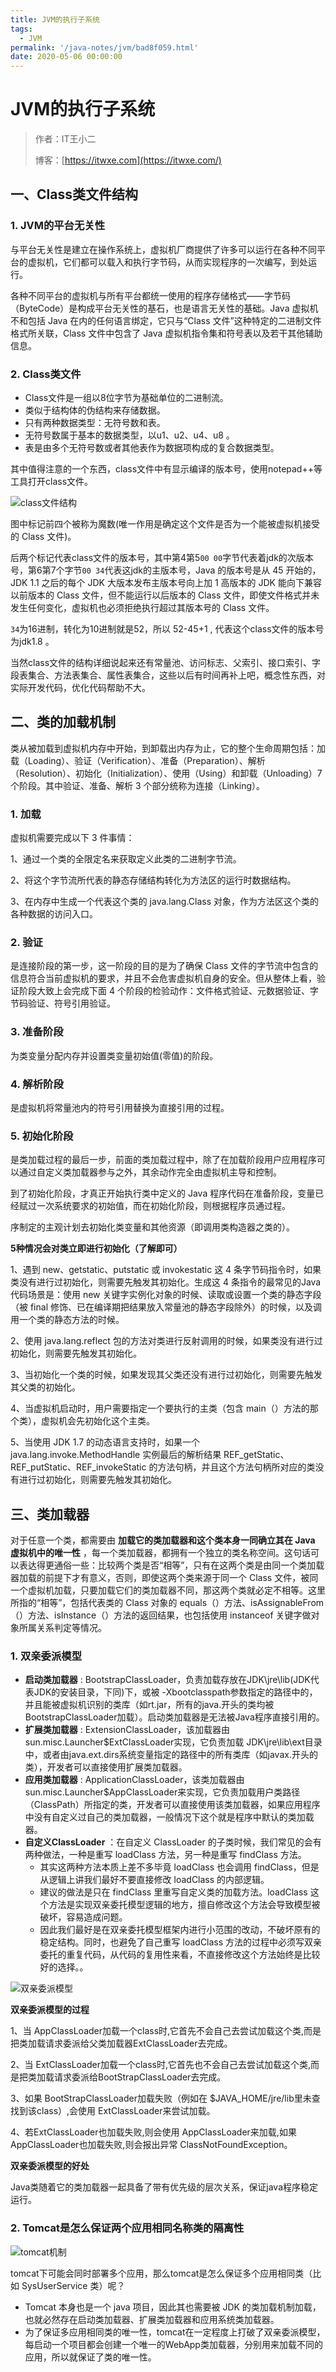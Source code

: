 ```yaml
---
title: JVM的执行子系统
tags:
  - JVM
permalink: '/java-notes/jvm/bad8f059.html'
date: 2020-05-06 00:00:00
---
```


# JVM的执行子系统

> 作者：IT王小二
>
> 博客：[https://itwxe.com](https://itwxe.com/)

## 一、Class类文件结构

### 1. JVM的平台无关性

与平台无关性是建立在操作系统上，虚拟机厂商提供了许多可以运行在各种不同平台的虚拟机，它们都可以载入和执行字节码，从而实现程序的一次编写，到处运行。

各种不同平台的虚拟机与所有平台都统一使用的程序存储格式——字节码（ByteCode）是构成平台无关性的基石，也是语言无关性的基础。Java 虚拟机不和包括 Java 在内的任何语言绑定，它只与“Class 文件”这种特定的二进制文件格式所关联，Class 文件中包含了 Java 虚拟机指令集和符号表以及若干其他辅助信息。

### 2. Class类文件

- Class文件是一组以8位字节为基础单位的二进制流。
- 类似于结构体的伪结构来存储数据。
- 只有两种数据类型：无符号数和表。
- 无符号数属于基本的数据类型，以u1、u2、u4、u8 。
- 表是由多个无符号数或者其他表作为数据项构成的复合数据类型。

其中值得注意的一个东西，class文件中有显示编译的版本号，使用notepad++等工具打开class文件。

![class文件结构](https://img.itwxe.com/i/2021/08/0860050827ca8.png)

图中标记前四个被称为魔数(唯一作用是确定这个文件是否为一个能被虚拟机接受的 Class 文件)。

后两个标记代表class文件的版本号，其中第4第5`00 00`字节代表着jdk的次版本号，第6第7个字节`00 34`代表这jdk的主版本号，Java 的版本号是从 45 开始的，JDK 1.1 之后的每个 JDK 大版本发布主版本号向上加 1 高版本的 JDK 能向下兼容以前版本的 Class 文件，但不能运行以后版本的 Class 文件，即使文件格式并未发生任何变化，虚拟机也必须拒绝执行超过其版本号的 Class 文件。

`34`为16进制，转化为10进制就是52，所以 52-45+1 , 代表这个class文件的版本号为jdk1.8 。

当然class文件的结构详细说起来还有常量池、访问标志、父索引、接口索引、字段表集合、方法表集合、属性表集合，这些以后有时间再补上吧，概念性东西，对实际开发代码，优化代码帮助不大。

## 二、类的加载机制

类从被加载到虚拟机内存中开始，到卸载出内存为止，它的整个生命周期包括：加载（Loading）、验证（Verification）、准备（Preparation）、解析（Resolution）、初始化（Initialization）、使用（Using）和卸载（Unloading）7 个阶段。其中验证、准备、解析 3 个部分统称为连接（Linking）。

### 1. 加载

虚拟机需要完成以下 3 件事情：

1、通过一个类的全限定名来获取定义此类的二进制字节流。

2、将这个字节流所代表的静态存储结构转化为方法区的运行时数据结构。

3、在内存中生成一个代表这个类的 java.lang.Class 对象，作为方法区这个类的各种数据的访问入口。

### 2. 验证

是连接阶段的第一步，这一阶段的目的是为了确保 Class 文件的字节流中包含的信息符合当前虚拟机的要求，并且不会危害虚拟机自身的安全。但从整体上看，验证阶段大致上会完成下面 4 个阶段的检验动作：文件格式验证、元数据验证、字节码验证、符号引用验证。

### 3. 准备阶段

为类变量分配内存并设置类变量初始值(零值)的阶段。

### 4. 解析阶段

是虚拟机将常量池内的符号引用替换为直接引用的过程。

### 5. 初始化阶段

是类加载过程的最后一步，前面的类加载过程中，除了在加载阶段用户应用程序可以通过自定义类加载器参与之外，其余动作完全由虚拟机主导和控制。

到了初始化阶段，才真正开始执行类中定义的 Java 程序代码在准备阶段，变量已经赋过一次系统要求的初始值，而在初始化阶段，则根据程序员通过程。

序制定的主观计划去初始化类变量和其他资源（即调用类构造器之类的）。

**5种情况会对类立即进行初始化（了解即可）**

1、遇到 new、getstatic、putstatic 或 invokestatic 这 4 条字节码指令时，如果类没有进行过初始化，则需要先触发其初始化。生成这 4 条指令的最常见的Java 代码场景是：使用 new 关键字实例化对象的时候、读取或设置一个类的静态字段（被 final 修饰、已在编译期把结果放入常量池的静态字段除外）的时候，以及调用一个类的静态方法的时候。

2、使用 java.lang.reflect 包的方法对类进行反射调用的时候，如果类没有进行过初始化，则需要先触发其初始化。

3、当初始化一个类的时候，如果发现其父类还没有进行过初始化，则需要先触发其父类的初始化。

4、当虚拟机启动时，用户需要指定一个要执行的主类（包含 main（）方法的那个类），虚拟机会先初始化这个主类。

5、当使用 JDK 1.7 的动态语言支持时，如果一个 java.lang.invoke.MethodHandle 实例最后的解析结果 REF_getStatic、REF_putStatic、REF_invokeStatic 的方法句柄，并且这个方法句柄所对应的类没有进行过初始化，则需要先触发其初始化。

## 三、类加载器

对于任意一个类，都需要由 **加载它的类加载器和这个类本身一同确立其在 Java 虚拟机中的唯一性** ，每一个类加载器，都拥有一个独立的类名称空间。这句话可以表达得更通俗一些：比较两个类是否“相等”，只有在这两个类是由同一个类加载器加载的前提下才有意义，否则，即使这两个类来源于同一个 Class 文件，被同一个虚拟机加载，只要加载它们的类加载器不同，那这两个类就必定不相等。这里所指的“相等”，包括代表类的 Class 对象的 equals（）方法、isAssignableFrom（）方法、isInstance（）方法的返回结果，也包括使用 instanceof 关键字做对象所属关系判定等情况。

### 1. 双亲委派模型

- **启动类加载器** : BootstrapClassLoader，负责加载存放在JDK\jre\lib(JDK代表JDK的安装目录，下同)下，或被 -Xbootclasspath参数指定的路径中的，并且能被虚拟机识别的类库（如rt.jar，所有的java.开头的类均被 BootstrapClassLoader加载）。启动类加载器是无法被Java程序直接引用的。
- **扩展类加载器** : ExtensionClassLoader，该加载器由sun.misc.Launcher$ExtClassLoader实现，它负责加载 JDK\jre\lib\ext目录中，或者由java.ext.dirs系统变量指定的路径中的所有类库（如javax.开头的类），开发者可以直接使用扩展类加载器。
- **应用类加载器** : ApplicationClassLoader，该类加载器由 sun.misc.Launcher$AppClassLoader来实现，它负责加载用户类路径（ClassPath）所指定的类，开发者可以直接使用该类加载器，如果应用程序中没有自定义过自己的类加载器，一般情况下这个就是程序中默认的类加载器。
- **自定义ClassLoader** ：在自定义 ClassLoader 的子类时候，我们常见的会有两种做法，一种是重写 loadClass 方法，另一种是重写 findClass 方法。
    - 其实这两种方法本质上差不多毕竟 loadClass 也会调用 findClass，但是从逻辑上讲我们最好不要直接修改 loadClass 的内部逻辑。
    - 建议的做法是只在 findClass 里重写自定义类的加载方法。loadClass 这个方法是实现双亲委托模型逻辑的地方，擅自修改这个方法会导致模型被破坏，容易造成问题。
    - 因此我们最好是在双亲委托模型框架内进行小范围的改动，不破坏原有的稳定结构。同时，也避免了自己重写 loadClass 方法的过程中必须写双亲委托的重复代码，从代码的复用性来看，不直接修改这个方法始终是比较好的选择。。

![双亲委派模型](https://img.itwxe.com/i/2021/08/26d8ec6df505a.png)

**双亲委派模型的过程**

1、当 AppClassLoader加载一个class时,它首先不会自己去尝试加载这个类,而是把类加载请求委派给父类加载器ExtClassLoader去完成。

2、当 ExtClassLoader加载一个class时,它首先也不会自己去尝试加载这个类,而是把类加载请求委派给BootStrapClassLoader去完成。

3、如果 BootStrapClassLoader加载失败（例如在 $JAVA_HOME/jre/lib里未查找到该class）,会使用 ExtClassLoader来尝试加载。

4、若ExtClassLoader也加载失败,则会使用 AppClassLoader来加载,如果 AppClassLoader也加载失败,则会报出异常 ClassNotFoundException。

**双亲委派模型的好处**

Java类随着它的类加载器一起具备了带有优先级的层次关系，保证java程序稳定运行。

### 2. Tomcat是怎么保证两个应用相同名称类的隔离性

![tomcat机制](https://img.itwxe.com/i/2021/08/1d4d327bc6b97.png)

tomcat下可能会同时部署多个应用，那么tomcat是怎么保证多个应用相同类（比如 SysUserService 类）呢？

- Tomcat 本身也是一个 java 项目，因此其也需要被 JDK 的类加载机制加载，也就必然存在启动类加载器、扩展类加载器和应用系统类加载器。
- 为了保证多应用相同类的唯一性，tomcat在一定程度上打破了双亲委派模型，每启动一个项目都会创建一个唯一的WebApp类加载器，分别用来加载不同的应用，所以就保证了类的唯一性。


